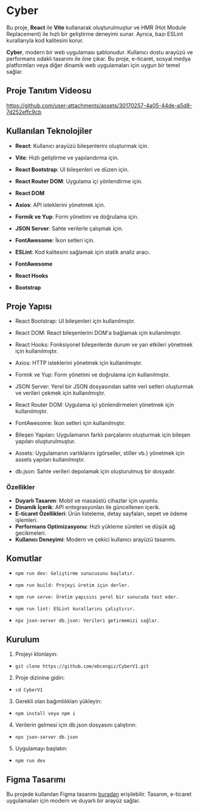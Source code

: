 # Cyber

Bu proje, **React** ile **Vite** kullanarak oluşturulmuştur ve HMR (Hot Module Replacement) ile hızlı bir geliştirme deneyimi sunar. Ayrıca, bazı ESLint kurallarıyla kod kalitesini korur.

**Cyber**, modern bir web uygulaması şablonudur. Kullanıcı dostu arayüzü ve performans odaklı tasarımı ile öne çıkar. Bu proje, e-ticaret, sosyal medya platformları veya diğer dinamik web uygulamaları için uygun bir temel sağlar.

## Proje Tanıtım Videosu

https://github.com/user-attachments/assets/30170257-4a05-44de-a5d8-7d252effc9cb

## Kullanılan Teknolojiler

- **React**: Kullanıcı arayüzü bileşenlerini oluşturmak için.

- **Vite**: Hızlı geliştirme ve yapılandırma için.

- **React Bootstrap**: UI bileşenleri ve düzen için.

- **React Router DOM**: Uygulama içi yönlendirme için.

- **React DOM**

- **Axios**: API isteklerini yönetmek için.

- **Formik ve Yup**: Form yönetimi ve doğrulama için.

- **JSON Server**: Sahte verilerle çalışmak için.

- **FontAwesome**: İkon setleri için.

- **ESLint**: Kod kalitesini sağlamak için statik analiz aracı.

- **FontAwesome**

- **React Hooks**

- **Bootstrap**

## Proje Yapısı

- React Bootstrap: UI bileşenleri için kullanılmıştır.

- React DOM: React bileşenlerini DOM'a bağlamak için kullanılmıştır.

- React Hooks: Fonksiyonel bileşenlerde durum ve yan etkileri yönetmek için kullanılmıştır.

- Axios: HTTP isteklerini yönetmek için kullanılmıştır.

- Formik ve Yup: Form yönetimi ve doğrulama için kullanılmıştır.

- JSON Server: Yerel bir JSON dosyasından sahte veri setleri oluşturmak ve verileri çekmek için kullanılmıştır.

- React Router DOM: Uygulama içi yönlendirmeleri yönetmek için kullanılmıştır.

- FontAwesome: İkon setleri için kullanılmıştır.

- Bileşen Yapıları: Uygulamanın farklı parçalarını oluşturmak için bileşen yapıları oluşturulmuştur.

- Assets: Uygulamanın varlıklarını (görseller, stiller vb.) yönetmek için assets yapıları kullanılmıştır.

- db.json: Sahte verileri depolamak için oluşturulmuş bir dosyadır.

### Özellikler

- **Duyarlı Tasarım**: Mobil ve masaüstü cihazlar için uyumlu.
- **Dinamik İçerik**: API entegrasyonları ile güncellenen içerik.
- **E-ticaret Özellikleri**: Ürün listeleme, detay sayfaları, sepet ve ödeme işlemleri.
- **Performans Optimizasyonu**: Hızlı yükleme süreleri ve düşük ağ gecikmeleri.
- **Kullanıcı Deneyimi**: Modern ve çekici kullanıcı arayüzü tasarımı.

## Komutlar

- `npm run dev: Geliştirme sunucusunu başlatır.`

- `npm run build: Projeyi üretim için derler. `

- `npm run serve: Üretim yapısını yerel bir sunucuda test eder. `

- `npm run lint: ESLint kurallarını çalıştırır.`

- `npx json-server db.json: Verileri getirmemizi sağlar.`

## Kurulum

1. Projeyi klonlayın:

- `git clone https://github.com/ebcengiz/CyberV1.git`

2. Proje dizinine gidin:

- `cd CyberV1`

3. Gerekli olan bağımlılıkları yükleyin:

- `npm install veya npm i`

4. Verilerin gelmesi için db.json dosyasını çalıştırın:

- `npx json-server db.json`

5. Uygulamayı başlatın:

- `npm run dev`

## Figma Tasarımı

Bu projede kullanılan Figma tasarımı [buradan](<https://www.figma.com/design/wTUchfS1t0YTSCeSmZ42ru/E-commerce-Responsive-Template-(Community)-(Copy)?node-id=0-1&t=xtkmHdmiQYec1P3Y-0>) erişilebilir. Tasarım, e-ticaret uygulamaları için modern ve duyarlı bir arayüz sağlar.
